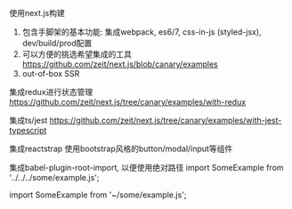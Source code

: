 使用next.js构建

1. 包含手脚架的基本功能: 集成webpack, es6/7, css-in-js (styled-jsx), dev/build/prod配置
2. 可以方便的挑选希望集成的工具 https://github.com/zeit/next.js/blob/canary/examples
3. out-of-box SSR

集成redux进行状态管理 https://github.com/zeit/next.js/tree/canary/examples/with-redux

集成ts/jest https://github.com/zeit/next.js/tree/canary/examples/with-jest-typescript

集成reactstrap 使用bootstrap风格的button/modal/input等组件

集成babel-plugin-root-import, 以便使用绝对路径
import SomeExample from '../../../some/example.js';
 
import SomeExample from '~/some/example.js';

